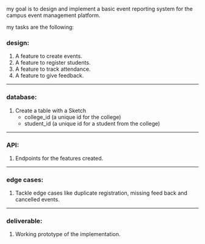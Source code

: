 my goal is to design and implement a basic event reporting system for the campus event management platform.

my tasks are the following:

### design:
1. A feature to create events.
2. A feature to register students.
3. A feature to track attendance.
4. A feature to give feedback.

***

### database:
1. Create a table with a Sketch
    - college_id (a unique id for the college)
    - student_id (a unique id for a student from the college)

***

### API:
1. Endpoints for the features created.

***

### edge cases:
1. Tackle edge cases like duplicate registration, missing feed back and cancelled events.

***

### deliverable:
1. Working prototype of the implementation.
